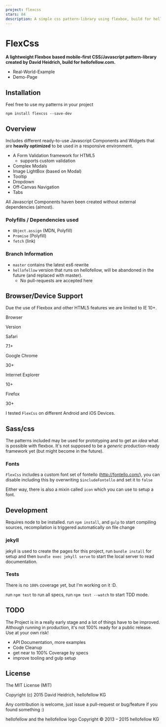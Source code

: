 ```yaml
---
project: flexcss
stars: 84
description: A simple css pattern-library using flexbox, build for hellofellow
---
```


FlexCss
=======

**A lightweight Flexbox based mobile-first CSS/Javascript pattern-library created by David Heidrich, build for hellofellow.com.**

-   Real-World-Example
-   Demo-Page

Installation
------------

Feel free to use my patterns in your project

`npm install flexcss --save-dev`

Overview
--------

Includes different ready-to-use Javascript Components and Widgets that are **heavily optimized** to be used in a responsive environment.

-   A Form Validation framework for HTML5
    -   supports custom validation
-   Complex Modals
-   Image LightBox (based on Modal)
-   Tooltip
-   Dropdown
-   Off-Canvas Navigation
-   Tabs

All Javascript Components haven been created without external dependencies (almost).

### Polyfills / Dependencies used

-   `Object.assign` (MDN, Polyfill)
-   `Promise` (Polyfill)
-   `fetch` (link)

### Branch Information

-   `master` contains the latest es6 rewrite
-   `hellofellow` version that runs on hellofellow, will be abandoned in the future (and replaced with master).
    -   No pull-requests are accepted here

Browser/Device Support
----------------------

Due the use of Flexbox and other HTML5 features we are limited to IE 10+.

Browser

Version

Safari

7.1+

Google Chrome

30+

Internet Explorer

10+

Firefox

30+

I tested `FlexCss` on different Android and iOS Devices.

Sass/css
--------

The patterns included may be used for prototyping and to get an _idea_ what is possible with flexbox. It's not supposed to be a _generic_ production-ready framework yet (but might become in the future).

### Fonts

`FlexCss` includes a custom font set of fontello (http://fontello.com/), you can disable including this by overwriting `$includeFontello` and set it to `false`

Either way, there is also a mixin called `icon` which you can use to setup a font.

Development
-----------

Requires node to be installed. run `npm install`, and `gulp` to start compiling sources, recompilation is triggered automatically on file change

### jekyll

jekyll is used to create the pages for this project, run `bundle install` for setup and then `bundle exec jekyll serve` to start the local server to read documentation.

### Tests

There is no `100%` coverage yet, but I'm working on it :D.

run `npm test` to run all specs, run `npm test --watch` to start TDD mode.

TODO
----

The Project is in a really early stage and a lot of things have to be improved. Although running in production, it's not 100% ready for a public release. Use at your own risk!

-   API Documentation, more examples
-   Code Cleanup
-   get near to 100% Coverage by specs
-   improve tooling and gulp setup

License
-------

The MIT License (MIT)

Copyright (c) 2015 David Heidrich, hellofellow KG

Any contribution is welcome, just issue a pull-request or bug/feature if you found something :)

hellofellow and the hellofellow logo Copyright © 2013 – 2015 hellofellow KG
